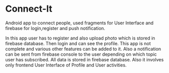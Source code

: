 # Connect-It
Android app to connect people, used fragments for User Interface and firebase for login,register and push notification.

In this app user has to register and also upload photo which is stored in firebase database. Then login and can see the profile.
This app is not complete and various other features can be added to it.
Also a notification can be sent from firebase console to the user depending on which topic user has subscribed.
All data is stored in firebase database.
Also it involves only frontend User Interface of Profile and User activities.
